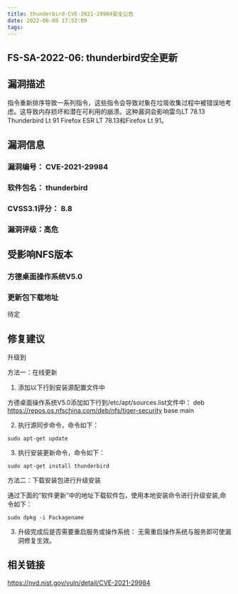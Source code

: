 ```yaml
---
title: thunderbird-CVE-2021-29984安全公告
date: 2022-06-09 17:52:09
tags:
---
```

## FS-SA-2022-06: thunderbird安全更新

## 漏洞描述

指令重新排序导致一系列指令，这些指令会导致对象在垃圾收集过程中被错误地考虑。这导致内存损坏和潜在可利用的崩溃。这种漏洞会影响雷鸟LT 78.13 Thunderbird Lt 91 Firefox ESR LT 78.13和Firefox Lt 91。

## 漏洞信息

###    漏洞编号： CVE-2021-29984

###    软件包名： thunderbird

###    CVSS3.1评分： 8.8

###    漏洞评级：高危

## 受影响NFS版本

###    方德桌面操作系统V5.0

### 更新包下载地址

待定

## 修复建议

升级到 

方法一：在线更新

1. 添加以下行到安装源配置文件中

方德桌面操作系统V5.0添加如下行到/etc/apt/sources.list文件中：
deb https://repos.os.nfschina.com/deb/nfs/tiger-security base main

2. 执行源同步命令，命令如下：

```
sudo apt-get update
```

3. 执行安装更新命令，命令如下：

```
sudo apt-get install thunderbird
```

方法二：下载安装包进行升级安装

通过下面的“软件更新”中的地址下载软件包，使用本地安装命令进行升级安装,命令如下：

```
sudo dpkg -i Packagename
```

3. 升级完成后是否需要重启服务或操作系统：
   无需重启操作系统与服务即可使漏洞修复生效。

## 相关链接

https://nvd.nist.gov/vuln/detail/CVE-2021-29984
